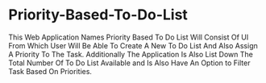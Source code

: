 # Priority-Based-To-Do-List
This Web Application Names Priority Based To Do List Will Consist Of UI From Which User Will Be Able To Create A New To Do List And Also Assign A Priority To The Task. Additionally The Application Is Also List Down The Total Number Of To Do List Available and Is Also Have An Option to Filter Task Based On Priorities.
